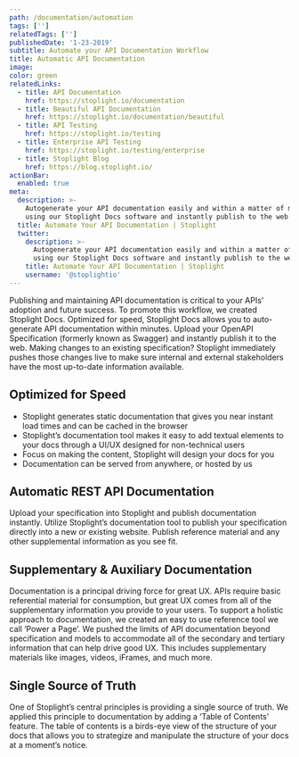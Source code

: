 ```yaml
---
path: /documentation/automation
tags: ['']
relatedTags: ['']
publishedDate: '1-23-2019'
subtitle: Automate your API Documentation Workflow
title: Automatic API Documentation
image:
color: green
relatedLinks:
  - title: API Documentation
    href: https://stoplight.io/documentation
  - title: Beautiful API Documentation
    href: https://stoplight.io/documentation/beautiful
  - title: API Testing
    href: https://stoplight.io/testing
  - title: Enterprise API Testing
    href: https://stoplight.io/testing/enterprise
  - title: Stoplight Blog
    href: https://blog.stoplight.io/
actionBar:
  enabled: true
meta:
  description: >-
    Autogenerate your API documentation easily and within a matter of minutes
    using our Stoplight Docs software and instantly publish to the web
  title: Automate Your API Documentation | Stoplight
  twitter:
    description: >-
      Autogenerate your API documentation easily and within a matter of minutes
      using our Stoplight Docs software and instantly publish to the web
    title: Automate Your API Documentation | Stoplight
    username: '@stoplightio'
---
```


Publishing and maintaining API documentation is critical to your APIs’ adoption and future success. To promote this workflow, we created Stoplight Docs. Optimized for speed, Stoplight Docs allows you to auto-generate API documentation within minutes. Upload your OpenAPI Specification (formerly known as Swagger) and instantly publish it to the web. Making changes to an existing specification? Stoplight immediately pushes those changes live to make sure internal and external stakeholders have the most up-to-date information available.

## Optimized for Speed

- Stoplight generates static documentation that gives you near instant load times and can be cached in the browser
- Stoplight’s documentation tool makes it easy to add textual elements to your docs through a UI/UX designed for non-technical users
- Focus on making the content, Stoplight will design your docs for you
- Documentation can be served from anywhere, or hosted by us

## Automatic REST API Documentation

Upload your specification into Stoplight and publish documentation instantly. Utilize Stoplight’s documentation tool to publish your specification directly into a new or existing website. Publish reference material and any other supplemental information as you see fit.

## Supplementary & Auxiliary Documentation

Documentation is a principal driving force for great UX. APIs require basic referential material for consumption, but great UX comes from all of the supplementary information you provide to your users. To support a holistic approach to documentation, we created an easy to use reference tool we call ‘Power a Page’. We pushed the limits of API documentation beyond specification and models to accommodate all of the secondary and tertiary information that can help drive good UX. This includes supplementary materials like images, videos, iFrames, and much more.

## Single Source of Truth

One of Stoplight’s central principles is providing a single source of truth. We applied this principle to documentation by adding a ‘Table of Contents’ feature. The table of contents is a birds-eye view of the structure of your docs that allows you to strategize and manipulate the structure of your docs at a moment’s notice.
